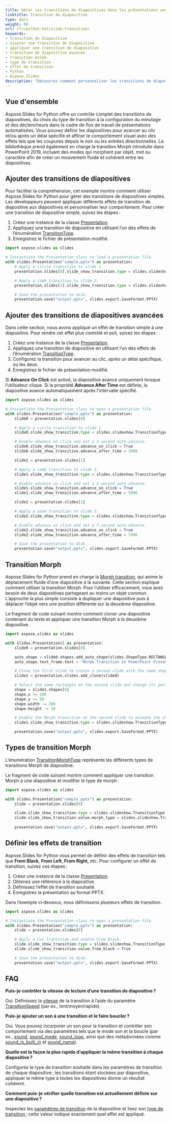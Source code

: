 ```yaml
---
title: Gérer les transitions de diapositives dans les présentations avec Python
linktitle: Transition de diapositive
type: docs
weight: 90
url: /fr/python-net/slide-transition/
keywords:
- transition de diapositive
- ajouter une transition de diapositive
- appliquer une transition de diapositive
- transition de diapositive avancée
- transition morph
- type de transition
- effet de transition
- Python
- Aspose.Slides
description: "Découvrez comment personnaliser les transitions de diapositives dans Aspose.Slides for Python via .NET, avec un guide étape par étape pour les présentations PowerPoint et OpenDocument."
---
```


## **Vue d'ensemble**

Aspose.Slides for Python offre un contrôle complet des transitions de diapositives, du choix du type de transition à la configuration du minutage et des déclencheurs dans le cadre de flux de travail de présentations automatisées. Vous pouvez définir les diapositives pour avancer au clic et/ou après un délai spécifié et affiner le comportement visuel avec des effets tels que les coupures depuis le noir ou les entrées directionnelles. La bibliothèque prend également en charge la transition Morph introduite dans PowerPoint 2019, incluant des modes qui morphent par objet, mot ou caractère afin de créer un mouvement fluide et cohérent entre les diapositives.

## **Ajouter des transitions de diapositives**

Pour faciliter la compréhension, cet exemple montre comment utiliser Aspose.Slides for Python pour gérer des transitions de diapositives simples. Les développeurs peuvent appliquer différents effets de transition de diapositive aux diapositives et personnaliser leur comportement. Pour créer une transition de diapositive simple, suivez les étapes :

1. Créez une instance de la classe [Presentation](https://reference.aspose.com/slides/python-net/aspose.slides/presentation/).
1. Appliquez une transition de diapositive en utilisant l’un des effets de l’énumération [TransitionType](https://reference.aspose.com/slides/python-net/aspose.slides.slideshow/transitiontype/).
1. Enregistrez le fichier de présentation modifié.

```py
import aspose.slides as slides

# Instantiate the Presentation class to load a presentation file.
with slides.Presentation("sample.pptx") as presentation:
    # Apply a circle transition to slide 1.
    presentation.slides[0].slide_show_transition.type = slides.slideshow.TransitionType.CIRCLE

    # Apply a comb transition to slide 2.
    presentation.slides[1].slide_show_transition.type = slides.slideshow.TransitionType.COMB

    # Save the presentation to disk.
    presentation.save("output.pptx", slides.export.SaveFormat.PPTX)
```

## **Ajouter des transitions de diapositives avancées**

Dans cette section, nous avons appliqué un effet de transition simple à une diapositive. Pour rendre cet effet plus contrôlé et poli, suivez les étapes :

1. Créez une instance de la classe [Presentation](https://reference.aspose.com/slides/python-net/aspose.slides/presentation/).
1. Appliquez une transition de diapositive en utilisant l’un des effets de l’énumération [TransitionType](https://reference.aspose.com/slides/python-net/aspose.slides.slideshow/transitiontype/).
1. Configurez la transition pour avancer au clic, après un délai spécifique, ou les deux.
1. Enregistrez le fichier de présentation modifié.

Si **Advance On Click** est activé, la diapositive avance uniquement lorsque l’utilisateur clique. Si la propriété **Advance After Time** est définie, la diapositive avance automatiquement après l’intervalle spécifié.

```py
import aspose.slides as slides

# Instantiate the Presentation class to open a presentation file.
with slides.Presentation("sample.pptx") as presentation:
    slide0 = presentation.slides[0]

    # Apply a circle transition to slide 1.
    slide0.slide_show_transition.type = slides.slideshow.TransitionType.CIRCLE

    # Enable advance on click and set a 3-second auto-advance.
    slide0.slide_show_transition.advance_on_click = True
    slide0.slide_show_transition.advance_after_time = 3000

    slide1 = presentation.slides[1]

    # Apply a comb transition to slide 2.
    slide1.slide_show_transition.type = slides.slideshow.TransitionType.COMB

    # Enable advance on click and set a 5-second auto-advance.
    slide1.slide_show_transition.advance_on_click = True
    slide1.slide_show_transition.advance_after_time = 5000

    slide2 = presentation.slides[2]

    # Apply a zoom transition to slide 3.
    slide2.slide_show_transition.type = slides.slideshow.TransitionType.ZOOM

    # Enable advance on click and set a 7-second auto-advance.
    slide2.slide_show_transition.advance_on_click = True
    slide2.slide_show_transition.advance_after_time = 7000

    # Save the presentation to disk.
    presentation.save("output.pptx", slides.export.SaveFormat.PPTX)
```

## **Transition Morph**

Aspose.Slides for Python prend en charge la [Morph transition](https://reference.aspose.com/slides/python-net/aspose.slides.slideshow/morphtransition/), qui anime le déplacement fluide d’une diapositive à la suivante. Cette section explique comment utiliser la transition Morph. Pour l’utiliser efficacement, vous avez besoin de deux diapositives partageant au moins un objet commun. L’approche la plus simple consiste à dupliquer une diapositive puis à déplacer l’objet vers une position différente sur la deuxième diapositive.

Le fragment de code suivant montre comment cloner une diapositive contenant du texte et appliquer une transition Morph à la deuxième diapositive.

```py
import aspose.slides as slides

with slides.Presentation() as presentation:
    slide0 = presentation.slides[0]

    auto_shape = slide0.shapes.add_auto_shape(slides.ShapeType.RECTANGLE, 100, 100, 400, 100)
    auto_shape.text_frame.text = "Morph Transition in PowerPoint Presentations"

    # Clone the first slide to create a second slide with the same shapes for Morph continuity.
    slide1 = presentation.slides.add_clone(slide0)

    # Select the same rectangle on the second slide and change its position and size.
    shape = slide1.shapes[0]
    shape.x += 100
    shape.y += 50
    shape.width -= 200
    shape.height -= 10

    # Enable the Morph transition on the second slide to animate the shape changes smoothly.
    slide1.slide_show_transition.type = slides.slideshow.TransitionType.MORPH

    presentation.save("output.pptx", slides.export.SaveFormat.PPTX)
```

## **Types de transition Morph**

L’énumération [TransitionMorphType](https://reference.aspose.com/slides/python-net/aspose.slides.slideshow/transitionmorphtype/) représente les différents types de transitions Morph de diapositive.

Le fragment de code suivant montre comment appliquer une transition Morph à une diapositive et modifier le type de morph :

```py
import aspose.slides as slides

with slides.Presentation("sample.pptx") as presentation:
    slide = presentation.slides[0]

    slide.slide_show_transition.type = slides.slideshow.TransitionType.MORPH
    slide.slide_show_transition.value.morph_type = slides.slideshow.TransitionMorphType.BY_WORD
    
    presentation.save("output.pptx", slides.export.SaveFormat.PPTX)
```

## **Définir les effets de transition**

Aspose.Slides for Python vous permet de définir des effets de transition tels que **From Black**, **From Left**, **From Right**, etc. Pour configurer un effet de transition, suivez ces étapes :

1. Créez une instance de la classe [Presentation](https://reference.aspose.com/slides/python-net/aspose.slides/presentation/).
1. Obtenez une référence à la diapositive.
1. Définissez l’effet de transition souhaité.
1. Enregistrez la présentation au format PPTX.

Dans l’exemple ci‑dessous, nous définissons plusieurs effets de transition.

```py
import aspose.slides as slides

# Instantiate the Presentation class to open a presentation file.
with slides.Presentation("sample.pptx") as presentation:
    slide = presentation.slides[0]

    # Apply a Cut transition and enable From Black.
    slide.slide_show_transition.type = slides.slideshow.TransitionType.CUT
    slide.slide_show_transition.value.from_black = True

    # Save the presentation to disk.
    presentation.save("output.pptx", slides.export.SaveFormat.PPTX)
```

## **FAQ**

**Puis-je contrôler la vitesse de lecture d’une transition de diapositive ?**

Oui. Définissez la [vitesse](https://reference.aspose.com/slides/python-net/aspose.slides.slideshow/slideshowtransition/speed/) de la transition à l’aide du paramètre [TransitionSpeed](https://reference.aspose.com/slides/python-net/aspose.slides.slideshow/transitionspeed/) (par ex., lent/moyen/rapide).

**Puis-je ajouter un son à une transition et le faire boucler ?**

Oui. Vous pouvez incorporer un son pour la transition et contrôler son comportement via des paramètres tels que le mode son et la boucle (par ex., [sound](https://reference.aspose.com/slides/python-net/aspose.slides.slideshow/slideshowtransition/sound/), [sound_mode](https://reference.aspose.com/slides/python-net/aspose.slides.slideshow/slideshowtransition/sound_mode/), [sound_loop](https://reference.aspose.com/slides/python-net/aspose.slides.slideshow/slideshowtransition/sound_loop/), ainsi que des métadonnées comme [sound_is_built_in](https://reference.aspose.com/slides/python-net/aspose.slides.slideshow/slideshowtransition/sound_is_built_in/) et [sound_name](https://reference.aspose.com/slides/python-net/aspose.slides.slideshow/slideshowtransition/sound_name/)).

**Quelle est la façon la plus rapide d’appliquer la même transition à chaque diapositive ?**

Configurez le type de transition souhaité dans les paramètres de transition de chaque diapositive ; les transitions étant stockées par diapositive, appliquer le même type à toutes les diapositives donne un résultat cohérent.

**Comment puis‑je vérifier quelle transition est actuellement définie sur une diapositive ?**

Inspectez les [paramètres de transition](https://reference.aspose.com/slides/python-net/aspose.slides/slide/) de la diapositive et lisez son [type de transition](https://reference.aspose.com/slides/python-net/aspose.slides.slideshow/slideshowtransition/type/) ; cette valeur indique exactement quel effet est appliqué.